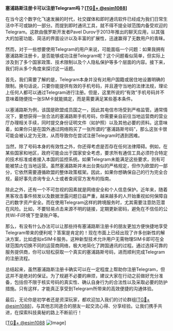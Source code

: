 **塞浦路斯注册卡可以注册Telegram吗？[[TG💪+ @esim1088](https://t.me/s/esim1088)]**

在当今这个数字化飞速发展的时代，社交媒体和即时通讯软件已经成为我们日常生活中不可或缺的一部分。而提到即时通讯工具，就不得不提全球范围内备受欢迎的Telegram。这款由俄罗斯开发者Pavel Durov于2013年推出的聊天应用，以其强大的加密功能、简洁的界面设计以及丰富的扩展性，迅速赢得了无数用户的青睐。

然而，对于一些想要使用Telegram的用户来说，可能面临一个问题：如果我拥有塞浦路斯注册卡，是否能够成功注册Telegram呢？这个问题看似简单，但实际上涉及到了多个国家政策、技术限制以及个人隐私保护等多个层面的内容。接下来，我们将从多个角度来探讨这一话题。

首先，我们需要了解的是，Telegram本身并没有对用户国籍或居住地设置明确的限制。换句话说，只要你能提供有效的手机号码，并且遵守当地的法律法规，理论上任何人都可以通过Telegram进行注册。但是，这里所说的“有效”手机号码并不意味着随便找一张SIM卡就能搞定，而是需要满足某些基本条件。

以塞浦路斯为例，该国是欧盟成员国之一，因此其电信市场受到严格监管。通常情况下，要想获得一张合法的塞浦路斯手机号码，你需要亲自前往当地运营商的营业厅办理相关手续，同时提交身份证明文件（如护照）以及其他必要的资料。这意味着，如果你只是在国外通过网络购买了一张所谓的“塞浦路斯号码”，那么这张卡很可能会被认定为无效，从而导致你在尝试注册Telegram时遇到困难。

当然，除了号码本身的有效性之外，你还得考虑是否存在任何法律障碍。例如，在某些国家和地区，政府可能会出于国家安全考虑，要求所有通信工具必须符合特定的技术标准或者接入本国的监控系统。如果Telegram未能满足这些要求，则有可能被禁止在当地运营。虽然塞浦路斯并未出台类似的严格规定，但作为欧盟的一部分，它依然需要遵循欧盟的整体政策框架。因此，如果你想确保自己的行为完全合规，最好事先咨询专业人士或者查阅官方发布的指南。

除此之外，还有一个不可忽视的因素就是网络安全和个人信息保护。近年来，随着黑客攻击事件频发以及数据泄露问题日益严重，越来越多的人开始重视如何保障自己的数字资产安全。而在使用Telegram这样的跨境服务时，尤其需要注意防范潜在风险。比如，不要轻易点击来源不明的链接，定期更新密码，避免在不信任的公共Wi-Fi环境下登录账户等。

那么，有没有什么办法可以让那些持有塞浦路斯注册卡的朋友更加方便快捷地享受Telegram带来的便利呢？答案是肯定的！现在市面上已经出现了许多创新性的解决方案，比如虚拟eSIM卡服务。这种新型技术允许用户无需物理SIM卡即可在全球范围内切换不同的运营商网络，极大地简化了跨国通讯的过程。通过选择可靠的服务提供商，你可以轻松获取一个真实的塞浦路斯号码，进而顺利完成Telegram的注册流程。

总结起来，虽然塞浦路斯注册卡确实可以在一定程度上帮助你注册Telegram，但这并不是绝对的保证。为了规避不必要的麻烦，建议大家在行动之前做好充分准备，包括但不限于核实号码的真实性、确认自身行为的合法性以及采取必要的防护措施。只有这样，才能真正享受到Telegram所带来的高效便捷的沟通体验。

最后，无论你是初学者还是资深玩家，都欢迎加入我们的讨论群组[[TG💪+ @esim1088](https://t.me/s/esim1088)]，与其他志同道合的朋友一起交流心得、分享经验。让我们携手共进，在探索科技奥秘的路上不断前行！

[[TG💪+ @esim1088](https://t.me/s/esim1088) ![Image](https://i.postimg.cc/4NQfJmqS/Snipaste-2025-05-13-00-14-12.png)]